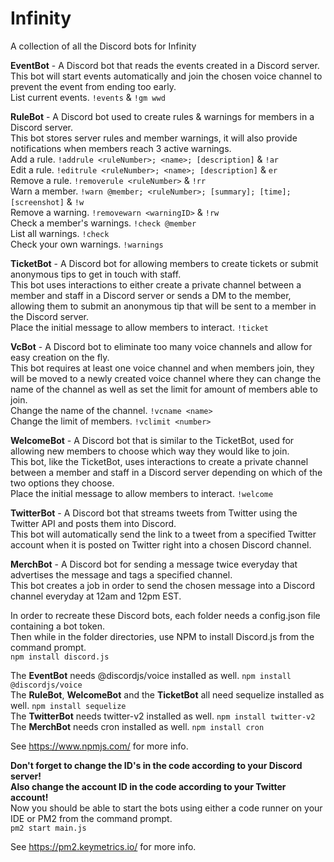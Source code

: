 # Infinity
A collection of all the Discord bots for Infinity

**EventBot** - A Discord bot that reads the events created in a Discord server.<br>
This bot will start events automatically and join the chosen voice channel to prevent the event from ending too early.<br>
List current events. `!events` & `!gm wwd`

**RuleBot** - A Discord bot used to create rules & warnings for members in a Discord server.<br>
This bot stores server rules and member warnings, it will also provide notifications when members reach 3 active warnings.<br>
Add a rule. `!addrule <ruleNumber>; <name>; [description]` & `!ar`<br>
Edit a rule. `!editrule <ruleNumber>; <name>; [description]` & `er`<br>
Remove a rule. `!removerule <ruleNumber>` & `!rr`<br>
Warn a member. `!warn @member; <ruleNumber>; [summary]; [time]; [screenshot]` & `!w`<br>
Remove a warning. `!removewarn <warningID>` & `!rw`<br>
Check a member's warnings. `!check @member`<br>
List all warnings. `!check`<br>
Check your own warnings. `!warnings`

**TicketBot** - A Discord bot for allowing members to create tickets or submit anonymous tips to get in touch with staff.<br>
This bot uses interactions to either create a private channel between a member and staff in a Discord server or sends a DM to the member, 
allowing them to submit an anonymous tip that will be sent to a member in the Discord server.<br>
Place the initial message to allow members to interact. `!ticket`

**VcBot** - A Discord bot to eliminate too many voice channels and allow for easy creation on the fly.<br>
This bot requires at least one voice channel and when members join, they will be moved to a newly created voice channel where they can 
change the name of the channel as well as set the limit for amount of members able to join.<br>
Change the name of the channel. `!vcname <name>`<br>
Change the limit of members. `!vclimit <number>`

**WelcomeBot** - A Discord bot that is similar to the TicketBot, used for allowing new members to choose which way they would like to join.<br>
This bot, like the TicketBot, uses interactions to create a private channel between a member and staff in a Discord server depending on which of the two options they choose.<br>
Place the initial message to allow members to interact. `!welcome`

**TwitterBot** - A Discord bot that streams tweets from Twitter using the Twitter API and posts them into Discord.<br>
This bot will automatically send the link to a tweet from a specified Twitter account when it is posted on Twitter right into a chosen Discord channel.

**MerchBot** - A Discord bot for sending a message twice everyday that advertises the message and tags a specified channel.<br>
This bot creates a job in order to send the chosen message into a Discord channel everyday at 12am and 12pm EST.

In order to recreate these Discord bots, each folder needs a config.json file containing a bot token.<br>
Then while in the folder directories, use NPM to install Discord.js from the command prompt.<br>
`npm install discord.js`

The **EventBot** needs @discordjs/voice installed as well. `npm install @discordjs/voice`<br>
The **RuleBot**, **WelcomeBot** and the **TicketBot** all need sequelize installed as well. `npm install sequelize`<br>
The **TwitterBot** needs twitter-v2 installed as well. `npm install twitter-v2`<br>
The **MerchBot** needs cron installed as well. `npm install cron`

See https://www.npmjs.com/ for more info.

**Don't forget to change the ID's in the code according to your Discord server!**<br>
**Also change the account ID in the code according to your Twitter account!**<br>
Now you should be able to start the bots using either a code runner on your IDE or PM2 from the command prompt.<br>
`pm2 start main.js`

See https://pm2.keymetrics.io/ for more info.
